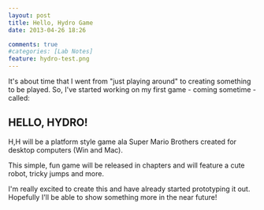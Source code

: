 ```yaml
---
layout: post
title: Hello, Hydro Game
date: 2013-04-26 18:26

comments: true
#categories: [Lab Notes]
feature: hydro-test.png
---
```



It's about time that I went from "just playing around" to creating something to be played. So, I've started working on my first game - coming sometime - called:

## HELLO, HYDRO!

H,H will be a platform style game ala Super Mario Brothers created for desktop computers (Win and Mac).

This simple, fun game will be released in chapters and will feature a cute robot, tricky jumps and more.

I'm really excited to create this and have already started prototyping it out. Hopefully I'll be able to show something more in the near future!
